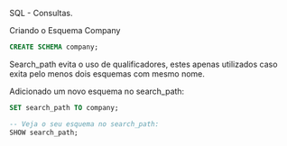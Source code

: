 SQL - Consultas.

Criando o Esquema Company

```sql
CREATE SCHEMA company;
```

Search_path evita o uso de qualificadores, estes apenas utilizados caso exita pelo menos dois esquemas com mesmo nome.

Adicionado um novo esquema no search_path:
```sql
SET search_path TO company;

-- Veja o seu esquema no search_path:
SHOW search_path;
```
